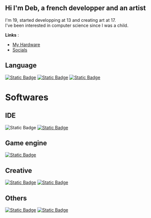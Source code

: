## Hi I'm Deb, a french developper and an artist
I'm 19, started developping at 13 and creating art at 17.
<br>
I've been interested in computer science since I was a child.

**Links** :
 - [My Hardware](Hardware.md) 
 - <a href="https://miwa.lol/deb" target="_blank" rel="noopener noreferrer">Socials</a>

## Language
[![Static Badge](https://img.shields.io/badge/Luau-00a2ff?style=for-the-badge&logo=Roblox)](https://luau.org/)
[![Static Badge](https://img.shields.io/badge/Python-FFD43B?style=for-the-badge&logo=Python)](https://www.python.org/)
[![Static Badge](https://img.shields.io/badge/JavaScript-202020?style=for-the-badge&logo=Javascript)](https://developer.mozilla.org/en-US/docs/Web/JavaScript)

# Softwares
## IDE
![Static Badge](https://img.shields.io/badge/VSCode-007ACC?style=for-the-badge&logo=visual%20studio%20code)
[![Static Badge](https://img.shields.io/badge/Roblox%20Studio-050505?style=for-the-badge&logo=Roblox%20Studio&logoColor=white)](https://create.roblox.com/landing)

## Game engine
[![Static Badge](https://img.shields.io/badge/Roblox%20Studio-050505?style=for-the-badge&logo=Roblox%20Studio&logoColor=white)](https://create.roblox.com/landing)

## Creative
[![Static Badge](https://img.shields.io/badge/Premiere%20Pro-00005b?style=for-the-badge&logo=Premiere%20Pro)](https://www.adobe.com/fr/products/premiere.html)
[![Static Badge](https://img.shields.io/badge/After%20Effetcs-00005b?style=for-the-badge&logo=After%20Effetcs)](https://www.adobe.com/fr/products/aftereffects.html)

## Others
[![Static Badge](https://img.shields.io/badge/Notion-ffffff?style=for-the-badge&logo=notion&logoColor=black)](https://www.notion.so/)
[![Static Badge](https://img.shields.io/badge/Obsidian-8B5CF6?style=for-the-badge&logo=obsidian)](https://obsidian.md/)
